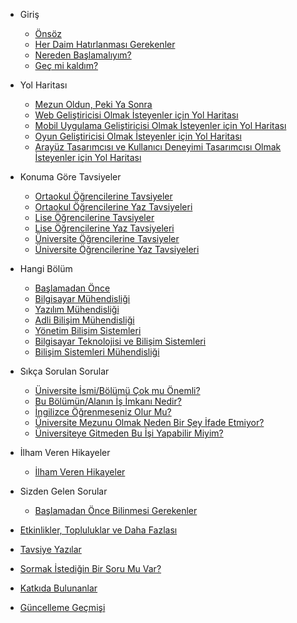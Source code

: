 * Giriş

  * [Önsöz](giris/onsoz.md)
  * [Her Daim Hatırlanması Gerekenler](giris/herdaimhatirlanmasigerekenler.md)
  * [Nereden Başlamalıyım?](giris/neredenbaslamaliyim.md)
  * [Geç mi kaldım?](giris/gecmikaldim.md)

* Yol Haritası

  * [Mezun Oldun, Peki Ya Sonra](yolharitasi/mezunoldun.md)
  * [Web Geliştiricisi Olmak İsteyenler için Yol Haritası]()
  * [Mobil Uygulama Geliştiricisi Olmak İsteyenler için Yol Haritası]()
  * [Oyun Geliştiricisi Olmak İsteyenler için Yol Haritası]()
  * [Arayüz Tasarımcısı ve Kullanıcı Deneyimi Tasarımcısı Olmak İsteyenler için Yol Haritası]()

* Konuma Göre Tavsiyeler

  * [Ortaokul Öğrencilerine Tavsiyeler]()
  * [Ortaokul Öğrencilerine Yaz Tavsiyeleri]()
  * [Lise Öğrencilerine Tavsiyeler]()
  * [Lise Öğrencilerine Yaz Tavsiyeleri]()
  * [Üniversite Öğrencilerine Tavsiyeler]()
  * [Üniversite Öğrencilerine Yaz Tavsiyeleri]()

* Hangi Bölüm

    * [Başlamadan Önce]()
    * [Bilgisayar Mühendisliği]()
    * [Yazılım Mühendisliği]()
    * [Adli Bilişim Mühendisliği]()
    * [Yönetim Bilişim Sistemleri]()
    * [Bilgisayar Teknolojisi ve Bilişim Sistemleri]()
    * [Bilişim Sistemleri Mühendisliği]()

* Sıkça Sorulan Sorular

    * [Üniversite İsmi/Bölümü Çok mu Önemli?](sss/universiteismionemli.md)
    * [Bu Bölümün/Alanın İş İmkanı Nedir?](sss/isimkani.md)
    * [İngilizce Öğrenmeseniz Olur Mu?](sss/ingilizce.md)
    * [Üniversite Mezunu Olmak Neden Bir Şey İfade Etmiyor?](sss/universitemezunu.md)
    * [Üniversiteye Gitmeden Bu İşi Yapabilir Miyim?]()

* İlham Veren Hikayeler

    * [İlham Veren Hikayeler]()

* Sizden Gelen Sorular

    * [Başlamadan Önce Bilinmesi Gerekenler]()

* [Etkinlikler, Topluluklar ve Daha Fazlası](etkinliklertopluluklar.md)
* [Tavsiye Yazılar](tavsiyeyazilar.md)
* [Sormak İstediğin Bir Soru Mu Var?](sormakistediginbirsorumuvar.md)
* [Katkıda Bulunanlar](katkidabulunanlar.md)
* [Güncelleme Geçmişi](guncellemegecmisi.md)
